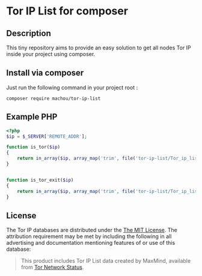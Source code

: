 # Tor IP List for composer

## Description

This tiny repository aims to provide an easy solution to get all nodes Tor IP inside your project using composer.

## Install via composer

Just run the following command in your project root :

```
composer require machou/tor-ip-list
```

## Example PHP

```php
<?php
$ip = $_SERVER['REMOTE_ADDR'];

function is_tor($ip)
{
	return in_array($ip, array_map('trim', file('tor-ip-list/Tor_ip_list_ALL.csv'))) ? true : false;
}


function is_tor_exit($ip)
{
	return in_array($ip, array_map('trim', file('tor-ip-list/Tor_ip_list_EXIT.csv'))) ? true : false;
}
```

## License

The Tor IP databases are distributed under the [The MIT License](https://opensource.org/licenses/MIT).
The attribution requirement may be met by including the following in all advertising and documentation mentioning features of or use of this database:

> This product includes Tor IP List data created by MaxMind, available from <a href="https://torstatus.blutmagie.de/">Tor Network Status</a>.

